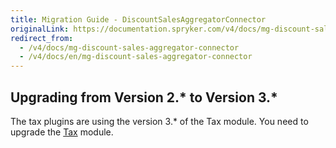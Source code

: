 ```yaml
---
title: Migration Guide - DiscountSalesAggregatorConnector
originalLink: https://documentation.spryker.com/v4/docs/mg-discount-sales-aggregator-connector
redirect_from:
  - /v4/docs/mg-discount-sales-aggregator-connector
  - /v4/docs/en/mg-discount-sales-aggregator-connector
---
```


## Upgrading from Version 2.* to Version 3.*
The tax plugins are using the version 3.* of the Tax module. You need to upgrade the [Tax](/docs/scos/dev/migration-and-integration/202001.0/module-migration-guides/migration-guide-tax.html) module.
